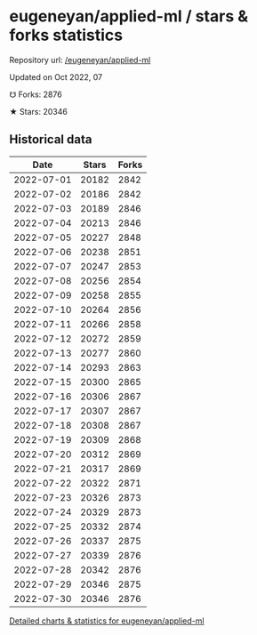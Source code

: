 # eugeneyan/applied-ml / stars & forks statistics

Repository url: [/eugeneyan/applied-ml](https://github.com/eugeneyan/applied-ml)

Updated on Oct 2022, 07

☋ Forks: 2876

★ Stars: 20346

## Historical data
| Date | Stars | Forks |
|------|-------|-------|
| 2022-07-01 | 20182 | 2842 | 
| 2022-07-02 | 20186 | 2842 | 
| 2022-07-03 | 20189 | 2846 | 
| 2022-07-04 | 20213 | 2846 | 
| 2022-07-05 | 20227 | 2848 | 
| 2022-07-06 | 20238 | 2851 | 
| 2022-07-07 | 20247 | 2853 | 
| 2022-07-08 | 20256 | 2854 | 
| 2022-07-09 | 20258 | 2855 | 
| 2022-07-10 | 20264 | 2856 | 
| 2022-07-11 | 20266 | 2858 | 
| 2022-07-12 | 20272 | 2859 | 
| 2022-07-13 | 20277 | 2860 | 
| 2022-07-14 | 20293 | 2863 | 
| 2022-07-15 | 20300 | 2865 | 
| 2022-07-16 | 20306 | 2867 | 
| 2022-07-17 | 20307 | 2867 | 
| 2022-07-18 | 20308 | 2867 | 
| 2022-07-19 | 20309 | 2868 | 
| 2022-07-20 | 20312 | 2869 | 
| 2022-07-21 | 20317 | 2869 | 
| 2022-07-22 | 20322 | 2871 | 
| 2022-07-23 | 20326 | 2873 | 
| 2022-07-24 | 20329 | 2873 | 
| 2022-07-25 | 20332 | 2874 | 
| 2022-07-26 | 20337 | 2875 | 
| 2022-07-27 | 20339 | 2876 | 
| 2022-07-28 | 20342 | 2876 | 
| 2022-07-29 | 20346 | 2875 | 
| 2022-07-30 | 20346 | 2876 | 


[Detailed charts & statistics for eugeneyan/applied-ml](https://reviewgithub.com/rep/eugeneyan/applied-ml)

